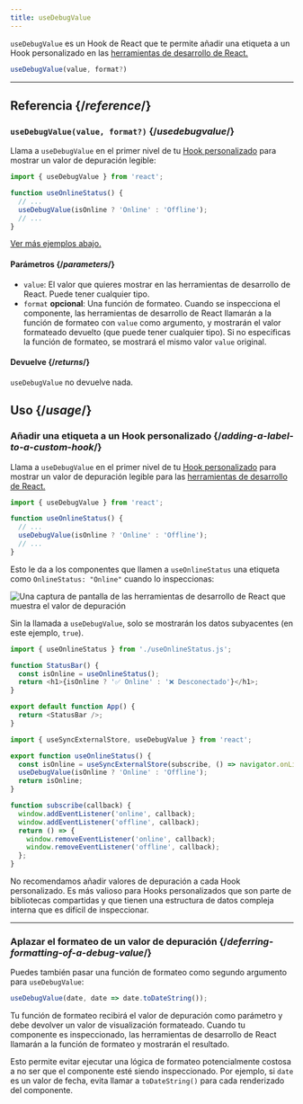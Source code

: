 ```yaml
---
title: useDebugValue
---
```


<Intro>

`useDebugValue` es un Hook de React que te permite añadir una etiqueta a un Hook personalizado en las [herramientas de desarrollo de React.](/learn/react-developer-tools)

```js
useDebugValue(value, format?)
```

</Intro>

<InlineToc />

---

## Referencia {/*reference*/}

### `useDebugValue(value, format?)` {/*usedebugvalue*/}

Llama a `useDebugValue` en el primer nivel de tu [Hook personalizado](/learn/reusing-logic-with-custom-hooks) para mostrar un valor de depuración legible:

```js
import { useDebugValue } from 'react';

function useOnlineStatus() {
  // ...
  useDebugValue(isOnline ? 'Online' : 'Offline');
  // ...
}
```

[Ver más ejemplos abajo.](#usage)

#### Parámetros {/*parameters*/}

* `value`: El valor que quieres mostrar en las herramientas de desarrollo de React. Puede tener cualquier tipo.
* `format` **opcional**: Una función de formateo. Cuando se inspecciona el componente, las herramientas de desarrollo de React llamarán a la función de formateo con `value` como argumento, y mostrarán el valor formateado devuelto (que puede tener cualquier tipo). Si no especificas la función de formateo, se mostrará el mismo valor `value` original.

#### Devuelve {/*returns*/}

`useDebugValue` no devuelve nada.

## Uso {/*usage*/}

### Añadir una etiqueta a un Hook personalizado {/*adding-a-label-to-a-custom-hook*/}

Llama a `useDebugValue` en el primer nivel de tu [Hook personalizado](/learn/reusing-logic-with-custom-hooks) para mostrar un <CodeStep step={1}>valor de depuración</CodeStep> legible para las [herramientas de desarrollo de React.](/learn/react-developer-tools)

```js [[1, 5, "isOnline ? 'Online' : 'Offline'"]]
import { useDebugValue } from 'react';

function useOnlineStatus() {
  // ...
  useDebugValue(isOnline ? 'Online' : 'Offline');
  // ...
}
```

Esto le da a los componentes que llamen a `useOnlineStatus` una etiqueta como `OnlineStatus: "Online"` cuando lo inspeccionas:

![Una captura de pantalla de las herramientas de desarrollo de React que muestra el valor de depuración](/images/docs/react-devtools-usedebugvalue.png)

Sin la llamada a `useDebugValue`, solo se mostrarán los datos subyacentes (en este ejemplo, `true`).

<Sandpack>

```js
import { useOnlineStatus } from './useOnlineStatus.js';

function StatusBar() {
  const isOnline = useOnlineStatus();
  return <h1>{isOnline ? '✅ Online' : '❌ Desconectado'}</h1>;
}

export default function App() {
  return <StatusBar />;
}
```

```js src/useOnlineStatus.js active
import { useSyncExternalStore, useDebugValue } from 'react';

export function useOnlineStatus() {
  const isOnline = useSyncExternalStore(subscribe, () => navigator.onLine, () => true);
  useDebugValue(isOnline ? 'Online' : 'Offline');
  return isOnline;
}

function subscribe(callback) {
  window.addEventListener('online', callback);
  window.addEventListener('offline', callback);
  return () => {
    window.removeEventListener('online', callback);
    window.removeEventListener('offline', callback);
  };
}
```

</Sandpack>

<Note>

No recomendamos añadir valores de depuración a cada Hook personalizado. Es más valioso para Hooks personalizados que son parte de bibliotecas compartidas y que tienen una estructura de datos compleja interna que es difícil de inspeccionar.

</Note>

---

### Aplazar el formateo de un valor de depuración {/*deferring-formatting-of-a-debug-value*/}

Puedes también pasar una función de formateo como segundo argumento para `useDebugValue`:

```js [[1, 1, "date", 18], [2, 1, "date.toDateString()"]]
useDebugValue(date, date => date.toDateString());
```

Tu función de formateo recibirá el <CodeStep step={1}>valor de depuración</CodeStep> como parámetro y debe devolver un <CodeStep step={2}>valor de visualización formateado</CodeStep>. Cuando tu componente es inspeccionado, las herramientas de desarrollo de React llamarán a la función de formateo y mostrarán el resultado.

Esto permite evitar ejecutar una lógica de formateo potencialmente costosa a no ser que el componente esté siendo inspeccionado. Por ejemplo, si `date` es un valor de fecha, evita llamar a `toDateString()` para cada renderizado del componente.
